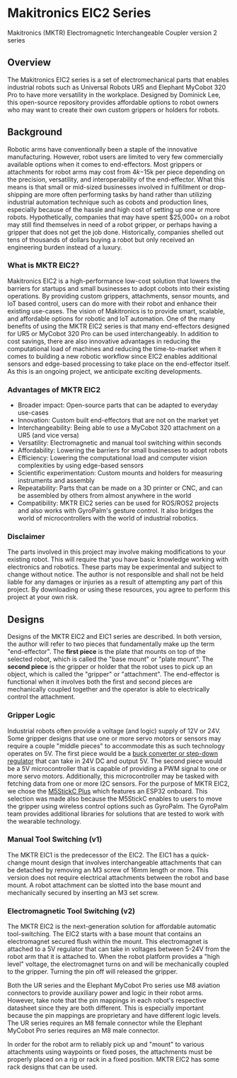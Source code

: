 # Makitronics EIC2 Series
Makitronics (MKTR) Electromagnetic Interchangeable Coupler version 2 series

## Overview
The Makitronics EIC2 series is a set of electromechanical parts that enables industrial robots such as Universal Robots UR5 and Elephant MyCobot 320 Pro to have more versatility in the workplace. Designed by Dominick Lee, this open-source repository provides affordable options to robot owners who may want to create their own custom grippers or holders for robots.

## Background
Robotic arms have conventionally been a staple of the innovative manufacturing. However, robot users are limited to very few commercially available options when it comes to end-effectors. Most grippers or attachments for robot arms may cost from $4k-$15k per piece depending on the precision, versatility, and interoperability of the end-effector. What this means is that small or mid-sized businesses involved in fulfillment or drop-shipping are more often performing tasks by hand rather than utilizing industrial automation technique such as cobots and production lines, especially because of the hassle and high cost of setting up one or more robots. Hypothetically, companies that may have spent $25,000+ on a robot may still find themselves in need of a robot gripper, or perhaps having a gripper that does not get the job done. Historically, companies shelled out tens of thousands of dollars buying a robot but only received an engineering burden instead of a luxury.

### What is MKTR EIC2?
Makitronics EIC2 is a high-performance low-cost solution that lowers the barriers for startups and small businesses to adopt cobots into their existing operations. By providing custom grippers, attachments, sensor mounts, and IoT based control, users can do more with their robot and enhance their existing use-cases. The vision of Makitronics is to provide smart, scalable, and affordable options for robotic and IoT automation. One of the many benefits of using the MKTR EIC2 series is that many end-effectors designed for UR5 or MyCobot 320 Pro can be used interchangeably. In addition to cost savings, there are also innovative advantages in reducing the computational load of machines and reducing the time-to-market when it comes to building a new robotic workflow since EIC2 enables additional sensors and edge-based processing to take place on the end-effector itself. As this is an ongoing project, we anticipate exciting developments.

### Advantages of MKTR EIC2
- Broader impact: Open-source parts that can be adapted to everyday use-cases<br>
- Innovation: Custom built end-effectors that are not on the market yet<br>
- Interchangeability: Being able to use a MyCobot 320 attachment on a UR5 (and vice versa)<br>
- Versatility: Electromagnetic and manual tool switching within seconds<br>
- Affordability: Lowering the barriers for small businesses to adopt robots<br>
- Efficiency: Lowering the computational load and computer vision complexities by using edge-based sensors<br>
- Scientific experimentation: Custom mounts and holders for measuring instruments and assembly<br>
- Repeatability: Parts that can be made on a 3D printer or CNC, and can be assembled by others from almost anywhere in the world<br>
- Compatibility: MKTR EIC2 series can be used for ROS/ROS2 projects and also works with GyroPalm's gesture control. It also bridges the world of microcontrollers with the world of industrial robotics.<br>

### Disclaimer
The parts involved in this project may involve making modifications to your existing robot. This will require that you have basic knowledge working with electronics and robotics. These parts may be experimental and subject to change without notice. The author is not responsible and shall not be held liable for any damages or injuries as a result of attempting any part of this project. By downloading or using these resources, you agree to perform this project at your own risk.

## Designs

Designs of the MKTR EIC2 and EIC1 series are described. In both version, the author will refer to two pieces that fundamentally make up the term "end-effector". The **first piece** is the plate that mounts on top of the selected robot, which is called the "base mount" or "plate mount". The **second piece** is the gripper or holder that the robot uses to pick up an object, which is called the "gripper" or "attachment". The end-effector is functional when it involves both the first and second pieces are mechanically coupled together and the operator is able to electrically control the attachment. 

### Gripper Logic
Industrial robots often provide a voltage (and logic) supply of 12V or 24V. Some gripper designs that use one or more servo motors or sensors may require a couple "middle pieces" to accommodate this as such technology operates on 5V. The first piece would be a [buck converter or step-down regulator](https://www.amazon.com/gp/product/B076P4C42B/) that can take in 24V DC and output 5V. The second piece would be a 5V microcontroller that is capable of providing a PWM signal to one or more servo motors. Additionally, this microcontroller may be tasked with fetching data from one or more I2C sensors. For the purpose of MKTR EIC2, we chose the [M5StickC Plus](https://www.amazon.com/M5StickC-Plus-ESP32-PICO-Mini-Development/dp/B08VGST8LJ/) which features an ESP32 onboard. This selection was made also because the M5StickC enables to users to move the gripper using wireless control options such as GyroPalm. The GyroPalm team provides additional libraries for solutions that are tested to work with the wearable technology.

### Manual Tool Switching (v1)
The MKTR EIC1 is the predecessor of the EIC2. The EIC1 has a quick-change mount design that involves interchangeable attachments that can be detached by removing an M3 screw of 16mm length or more. This version does not require electrical attachments between the robot and base mount. A robot attachment can be slotted into the base mount and mechanically secured by inserting an M3 set screw.

### Electromagnetic Tool Switching (v2)
The MKTR EIC2 is the next-generation solution for affordable automatic tool-switching. The EIC2 starts with a base mount that contains an electromagnet secured flush within the mount. This electromagnet is attached to a 5V regulator that can take in voltages between 5-24V from the robot arm that it is attached to. When the robot platform provides a "high level" voltage, the electromagnet turns on and will be mechanically coupled to the gripper. Turning the pin off will released the gripper.

Both the UR series and the Elephant MyCobot Pro series use M8 aviation connectors to provide auxiliary power and logic in their robot arms. However, take note that the pin mappings in each robot's respective datasheet since they are both different. This is especially important because the pin mappings are proprietary and have different logic levels. The UR series requires an M8 female connector while the Elephant MyCobot Pro series requires an M8 male connector.

In order for the robot arm to reliably pick up and "mount" to various attachments using waypoints or fixed poses, the attachments must be properly placed on a rig or rack in a fixed position. MKTR EIC2 has some rack designs that can be used.